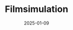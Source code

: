 ---
layout: main/post-photos.html
title: Filmsimulation
description: Filmsimulation
keyword: 
cover: 
  - url: /Filmsimulation.jpeg
thumbnail: /Filmsimulation.jpeg
date: 2025-01-09
tags: 
  - fujifilm
---